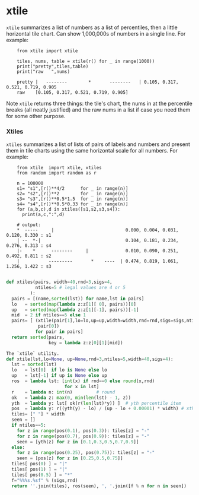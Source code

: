 
# xtile

`xtile` summarizes a list of numbers as a list of percentiles,
then a little horizontal tile chart. Can show 1,000,000s of numbers in a single line.
 For example:

        from xtile import xtile
        
        tiles, nums, table = xtile(r() for _ in range(1000))
        print("pretty",tiles,table)
        print("raw   ",nums)
        
        pretty |   --------        *       --------   | 0.105, 0.317, 0.521, 0.719, 0.905
        raw    [0.105, 0.317, 0.521, 0.719, 0.905]

Note `xtile` returns three things: the tile's chart, the nums in
at the percentile breaks (all neatly justified) and the raw nums in a list
if case you need them for some other purpose.

### Xtiles

`xtiles` summarizes a list of lists of pairs of labels and numbers
and present them in tile charts using the same horizontal
scale for all numbers. For example:

        from xtile  import xtile, xtiles
        from random import random as r
        
        n = 100000
        s1= "s1",[r()**4/2      for _ in range(n)]
        s2= "s2",[r()**2        for _ in range(n)]
        s3= "s3",[r()**0.5*1.5  for _ in range(n)]
        s4= "s4",[r()**0.5*0.33 for _ in range(n)]
        for (a,b,c),d in xtiles([s1,s2,s3,s4]):
          print(a,c,":",d)
        
        # output:
        *  -----     |                           0.000, 0.004, 0.031, 0.120, 0.330 : s1
        | --  *-|                                0.104, 0.181, 0.234, 0.276, 0.313 : s4
        |-    *      --------     |              0.010, 0.090, 0.251, 0.492, 0.811 : s2
        |           ---------       *    ----  | 0.474, 0.819, 1.061, 1.256, 1.422 : s3


```python

def xtiles(pairs, width=40,rnd=3,sigs=4,
           ntiles=5 # legal values are 4 or 5
         ):
  pairs = [(name,sorted(lst)) for name,lst in pairs]
  lo   = sorted(map(lambda z:z[1][ 0], pairs))[0]
  up   = sorted(map(lambda z:z[1][-1], pairs))[-1]
  mid  = 2 if ntiles==5 else 1
  pairs= [ (xtile(pair[1],lo=lo,up=up,width=width,rnd=rnd,sigs=sigs,ntiles=ntiles),
            pair[0])
           for pair in pairs]
  return sorted(pairs,
                key = lambda z:z[0][1][mid])

The `xtile` utility.
def xtile(lst,lo=None, up=None,rnd=3,ntiles=5,width=40,sigs=4):
  lst = sorted(lst)
  lo   = lst[0]  if lo is None else lo
  up   = lst[-1] if up is None else up
  ros  = lambda lst: [int(x) if rnd==0 else round(x,rnd)
                      for x in lst]
  r    = lambda n: int(n)         # round
  ok   = lambda z: max(0, min(len(lst) - 1, z))
  yth  = lambda y: lst[ ok(r(len(lst)*y)) ]  # yth percentile item
  pos  = lambda y: r((yth(y) - lo) / (up - lo + 0.00001) * width) # xth place   
  tiles= [" "] * width
  seen = []
  if ntiles==5:
    for z in range(pos(0.1), pos(0.3)): tiles[z] = "-"
    for z in range(pos(0.7), pos(0.9)): tiles[z] = "-"
    seen = [yth(z) for z in [0.1,0.3,0.5,0.7,0.9]]
  else:
    for z in range(pos(0.25), pos(0.75)): tiles[z] = "-"
    seen = [pos(z) for z in [0.25,0.5,0.75]]
  tiles[ pos(0) ] = "|"
  tiles[ pos(1) ] = "|"
  tiles[ pos(0.5) ] = "*"
  f="%%%s.%sf" % (sigs,rnd)
  return ''.join(tiles), ros(seen), ', '.join([f % n for n in seen])

```

